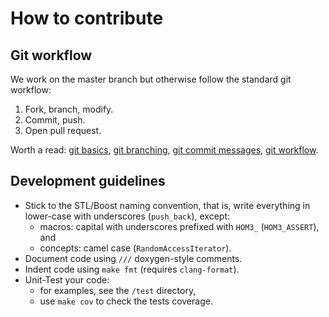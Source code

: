 ---
---

# How to contribute

## Git workflow

We work on the master branch but otherwise follow the standard git workflow:

1. Fork, branch, modify.
2. Commit, push.
3. Open pull request.

Worth a read: [git basics](http://try.github.io/), [git
branching](http://pcottle.github.io/learnGitBranching/), [git commit
messages](http://tbaggery.com/2008/04/19/a-note-about-git-commit-messages.html),
[git workflow](http://nvie.com/posts/a-successful-git-branching-model/).

## Development guidelines

- Stick to the STL/Boost naming convention, that is, write everything in
  lower-case with underscores (`push_back`), except:
  - macros: capital with underscores prefixed with `HOM3_` (`HOM3_ASSERT`), and
  - concepts: camel case (`RandomAccessIterator`).
- Document code using `///` doxygen-style comments.
- Indent code using `make fmt` (requires `clang-format`).
- Unit-Test your code:
  - for examples, see the `/test` directory,
  - use `make cov` to check the tests coverage.
